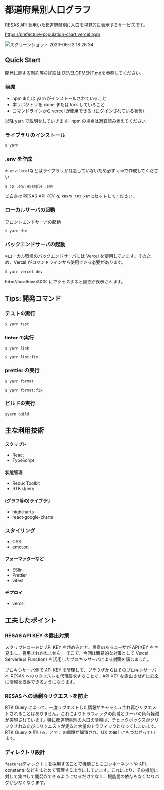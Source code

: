 # 都道府県別人口グラフ

RESAS API を用いた都道府県別に人口を視覚的に表示するサービスです。

https://prefecture-population-chart.vercel.app/

![スクリーンショット 2023-06-22 18 26 34](https://github.com/yuuumiravy/prefecture-population-chart/assets/73621966/3d6b2189-5b17-461c-9b16-44d9832c7161)

## Quick Start

開発に関する制約等の詳細は [DEVELOPMENT.md](/docs/DEVELOPMENT.md)を参照してください。

### 前提

- npm または yarn がインストールされていること
- 本リポジトリを clone または fork していること
- コマンドラインから vercel が使用できる（ログインされている状態）

以降 yarn で説明をしていきます。npm の場合は適宜読み替えてください。

### ライブラリのインストール

```cmd
$ yarn
```

### .env を作成

※`.env.local`などはライブラリが対応していないため必ず`.env`で作成してください

```cmd
$ cp .env.example .env
```

ご自身の RESAS API KEY を `RESAS_API_KEY`にセットしてください。

### ローカルサーバの起動

フロントエンドサーバの起動

```cmd
$ yarn dev
```

### バックエンドサーバの起動

※ローカル環境のバックエンドサーバには Vercel を使用しています。そのため、Vercel がコマンドラインから使用できる必要があります。

```cmd
$ yarn vercel dev
```

http://localhost:3000 にアクセスすると画面が表示されます。

## Tips: 開発コマンド

### テストの実行

```cmd
$ yarn test
```

### linter の実行

```cmd
$ yarn link
```

```cmd
$ yarn lint:fix
```

### prettier の実行

```cmd
$ yarn format
```

```cmd
$ yarn format:fix
```

### ビルドの実行

```cmd
$yarn build
```

## 主な利用技術

#### スクリプト

- React
- TypeScript

#### 状態管理

- Redux Toolkit
- RTK Query

#### (グラフ等の)ライブラリ

- highcharts
- react-google-charts

### スタイリング

- CSS
- emotion

#### フォーマッターなど

- ESlint
- Prettier
- vitest

#### デプロイ

- vercel

## 工夫したポイント

### RESAS API KEY の露出対策

スクリプトコードに API KEY を埋め込むと、悪意のあるユーザが API KEY を主見出し、悪用されかねません。
そこで、今回は簡易的な対策として Vercel Serverless Functions を活用したプロキシサーバによる対策を講じました。

プロキシサーバ側で API KEY を管理して、ブラウザからはそのプロキシサーバへ RESAS へのリクエストを代理要求することで、API KEY を露出させずに安全に情報を取得できるようになります。

### RESAS への過剰なリクエストを防止

RTK Query によって、一度リクエストした情報がキャッシュされ再びリクエストされることはありません。これによりトラフィックの削減とサーバの負荷軽減が実現されています。特に都道府県別の人口の情報は、チェックボックスがクリックされるたびにリクエストが走ると大量のトラフィックとなってしまいます。RTK Query を用いることでこの問題が解消され、UX の向上にもつながっています。

### ディレクトリ設計

`features`ディレクトリを採用することで機能ごとにコンポーネントや API、constants などをまとめて管理するようにしています。これにより、その機能に対して集中して開発ができるようになるだけでなく、機能間の依存もなくなりバグが少なくなります。
